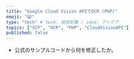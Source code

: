 ```yaml
---
title: "Google Cloud Vision APIでOCR (PHP)"
emoji: "😺"
type: "tech" # tech: 技術記事 / idea: アイデア
topics: ["GCP", "OCR", "PHP", "CloudVisionAPI"]
published: false
---
```


- 公式のサンプルコードから何を修正したか。
